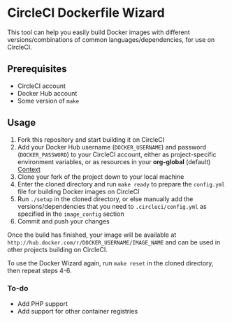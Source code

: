 # CircleCI Dockerfile Wizard

This tool can help you easily build Docker images with different versions/combinations of common languages/dependencies, for use on CircleCI.

## Prerequisites

- CircleCI account
- Docker Hub account
- Some version of `make`

## Usage

1. Fork this repository and start building it on CircleCI
1. Add your Docker Hub username (`DOCKER_USERNAME`) and password (`DOCKER_PASSWORD`) to your CircleCI account, either as project-specific environment variables, or as resources in your **org-global** (default) [Context](https://circleci.com/docs/2.0/contexts)
1. Clone your fork of the project down to your local machine
1. Enter the cloned directory and run `make ready` to prepare the `config.yml` file for building Docker images on CircleCI
1. Run `./setup` in the cloned directory, or else manually add the versions/dependencies that you need to `.circleci/config.yml` as specified in the `image_config` section
1. Commit and push your changes

Once the build has finished, your image will be available at `http://hub.docker.com/r/DOCKER_USERNAME/IMAGE_NAME` and can be used in other projects building on CircleCI.

To use the Docker Wizard again, run `make reset` in the cloned directory, then repeat steps 4-6.

### To-do

- Add PHP support
- Add support for other container registries
